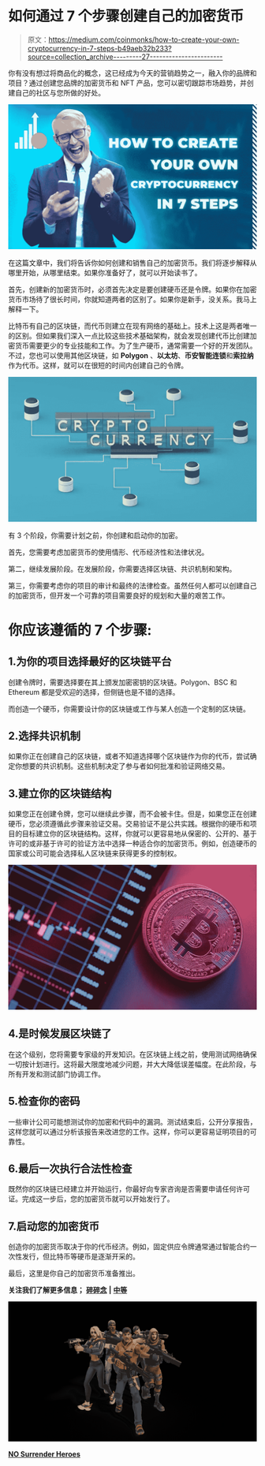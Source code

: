 # 如何通过 7 个步骤创建自己的加密货币

> 原文：<https://medium.com/coinmonks/how-to-create-your-own-cryptocurrency-in-7-steps-b49aeb32b233?source=collection_archive---------27----------------------->

你有没有想过将商品化的概念，这已经成为今天的营销趋势之一，融入你的品牌和项目？通过创建您品牌的加密货币和 NFT 产品，您可以密切跟踪市场趋势，并创建自己的社区与您所做的好处。

![](img/e051571a38c71ebe4fda52a1f28ccedc.png)

在这篇文章中，我们将告诉你如何创建和销售自己的加密货币。我们将逐步解释从哪里开始，从哪里结束。如果你准备好了，就可以开始读书了。

首先，创建新的加密货币时，必须首先决定是要创建硬币还是令牌。如果你在加密货币市场待了很长时间，你就知道两者的区别了。如果你是新手，没关系。我马上解释一下。

比特币有自己的区块链，而代币则建立在现有网络的基础上。技术上这是两者唯一的区别。但如果我们深入一点比较这些技术基础架构，就会发现创建代币比创建加密货币需要更少的专业技能和工作。为了生产硬币，通常需要一个好的开发团队。不过，您也可以使用其他区块链，如 **Polygon** 、**以太坊**、**币安智能连锁**和**索拉纳**作为代币。这样，就可以在很短的时间内创建自己的令牌。

![](img/a1b0fc2d9814093fe845598c1194c5c8.png)

有 3 个阶段，你需要计划之前，你创建和启动你的加密。

首先，您需要考虑加密货币的使用情形、代币经济性和法律状况。

第二，继续发展阶段。在发展阶段，你需要选择区块链、共识机制和架构。

第三，你需要考虑你的项目的审计和最终的法律检查。虽然任何人都可以创建自己的加密货币，但开发一个可靠的项目需要良好的规划和大量的艰苦工作。

# 你应该遵循的 7 个步骤:

## 1.为你的项目选择最好的区块链平台

创建令牌时，需要选择要在其上颁发加密密钥的区块链。Polygon、BSC 和 Ethereum 都是受欢迎的选择，但侧链也是不错的选择。

而创造一个硬币，你需要设计你的区块链或工作与某人创造一个定制的区块链。

## 2.选择共识机制

如果你正在创建自己的区块链，或者不知道选择哪个区块链作为你的代币，尝试确定你想要的共识机制。这些机制决定了参与者如何批准和验证网络交易。

## 3.建立你的区块链结构

如果您正在创建令牌，您可以继续此步骤，而不会被卡住。但是，如果您正在创建硬币，您必须遵循此步骤来验证交易。交易验证不是公共实践。根据你的硬币和项目的目标建立你的区块链结构。这样，你就可以更容易地从保密的、公开的、基于许可的或非基于许可的验证方法中选择一种适合你的加密货币。例如，创造硬币的国家或公司可能会选择私人区块链来获得更多的控制权。

![](img/e4693f950ab6bc7f61e442cbef999357.png)

## 4.是时候发展区块链了

在这个级别，您将需要专家级的开发知识。在区块链上线之前，使用测试网络确保一切按计划进行。这将最大限度地减少问题，并大大降低误差幅度。在此阶段，与所有开发和测试部门协调工作。

## 5.检查你的密码

一些审计公司可能想测试你的加密和代码中的漏洞。测试结束后，公开分享报告，这样您就可以通过分析该报告来改进您的工作。这样，你可以更容易证明项目的可靠性。

## 6.最后一次执行合法性检查

既然你的区块链已经建立并开始运行，你最好向专家咨询是否需要申请任何许可证。完成这一步后，您的加密货币就可以开始发行了。

## 7.启动您的加密货币

创造你的加密货币取决于你的代币经济。例如，固定供应令牌通常通过智能合约一次性发行，但比特币等硬币是逐渐开采的。

最后，这里是你自己的加密货币准备推出。

**关注我们了解更多信息；** [**碎碎念**](https://app.adjust.com/nw8swri?redirect=https%3A%2F%2Ftwitter.com%2FNoSurrenderHero) **|** [**中等**](/@nosurrenderheroes)

![](img/b74518e688e4caf26998bf52cad1f1c5.png)

[**NO Surrender Heroes**](https://app.adjust.com/nw8swri?redirect=https%3A%2F%2Ftwitter.com%2FNoSurrenderHero)
